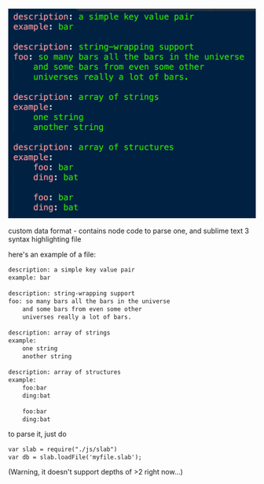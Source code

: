 ![Alt screenshot](sshot.png?raw=true)

custom data format - contains node code to parse one, and sublime text 3 syntax highlighting file

here's an example of a file:

```
description: a simple key value pair
example: bar

description: string-wrapping support
foo: so many bars all the bars in the universe
	and some bars from even some other 
	universes really a lot of bars.

description: array of strings
example:
	one string
	another string

description: array of structures
example:
	foo:bar
	ding:bat

	foo:bar
	ding:bat
```
  
to parse it, just do 

```
var slab = require("./js/slab")
var db = slab.loadFile('myfile.slab');
```

(Warning, it doesn't support depths of >2 right now...)
